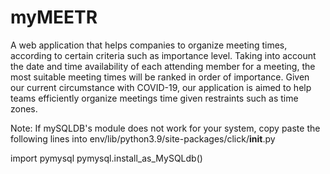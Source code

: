 # myMEETR
A web application that helps companies to organize meeting times, according to certain criteria such as importance level. Taking into account the date and time availability of each attending member for a meeting, the most suitable meeting times will be ranked in order of importance. Given our current circumstance with COVID-19, our application is aimed to help teams efficiently organize meetings time given restraints such as time zones. 

Note: If mySQLDB's module does not work for your system, copy paste the following lines into env/lib/python3.9/site-packages/click/____init____.py

import pymysql
pymysql.install_as_MySQLdb()
